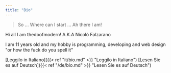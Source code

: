```yaml
---
title: "Bio"
---
```

> So ... Where can I start ... Ah there I am!

Hi all I am thedoofmodern! A.K.A Nicolò Falzarano

I am 11 years old and my hobby is programming, developing and web design "or how the fuck do you spell it"

[Leggilo in Italiano]({{< ref "it/bio.md" >}} "Leggilo in Italiano") [Lesen Sie es auf Deutsch]({{< ref "/de/bio.md" >}} "Lesen Sie es auf Deutsch")

